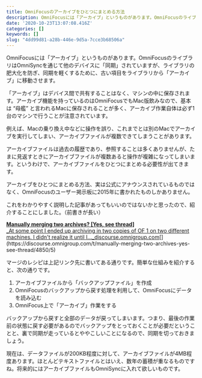 ```yaml
---
title: OmniFocusのアーカイブをひとつにまとめる方法
description: OmniFocusには「アーカイブ」というものがあります。OmniFocusのライブラリはOmniSyncを通じて他のデバイスに「同期」されていますが、ライブラリの肥大化を防ぎ、同期を軽くするために、古い項目をライブラリから「アーカイブ」に移動させます。
date: '2020-10-23T13:07:08.416Z'
categories: []
keywords: []
slug: "4dd99d81-a28b-446e-9d5a-7cce3b68506a"
---
```

OmniFocusには「アーカイブ」というものがあります。OmniFocusのライブラリはOmniSyncを通じて他のデバイスに「同期」されていますが、ライブラリの肥大化を防ぎ、同期を軽くするために、古い項目をライブラリから「アーカイブ」に移動させます。

「アーカイブ」はデバイス間で共有することはなく、マシンの中に保存されます。アーカイブ機能を持っているのはOmniFocusでもMac版飲みなので、基本は “母艦” と言われるMacに保存されることが多く、アーカイブ作業自体は必ず1台のマシンで行うことが注意されています。

例えば、Macの乗り換え中などに操作を誤り、これまでとは別のMacでアーカイブを実行してしまい、アーカイブファイルが複数できてしまうことがあります。

アーカイブファイルは過去の履歴であり、参照することは多くありませんが、たまに見返すときにアーカイブファイルが複数あると操作が複雑になってしまいます。というわけで、アーカイブファイルをひとつにまとめる必要性が出てきます。

アーカイブをひとつにまとめる方法、実は公式にアナウンスされているものではなく、OmniFocusのユーザー掲示板に2015年に書かれたものしかありません。

これをわかりやすく説明した記事があってもいいのではないかと思ったので、紹介することにしました。（前書きが長い）

[**Manually merging two archives? \[Yes, see thread\]**  
_At some point I ended up archiving in two copies of OF 1 on two different machines. I didn't realize it until I…_discourse.omnigroup.com](https://discourse.omnigroup.com/t/manually-merging-two-archives-yes-see-thread/4850/5 "https://discourse.omnigroup.com/t/manually-merging-two-archives-yes-see-thread/4850/5")[](https://discourse.omnigroup.com/t/manually-merging-two-archives-yes-see-thread/4850/5)

マージのレシピは上記リンク先に書いてある通りです。簡単な仕組みを紹介すると、次の通りです。

1.  アーカイブファイルから「バックアップファイル」を作成
2.  OmniFocusのバックアップから戻す処理を利用して、OmniFocusにデータを読み込む
3.  OmniFocus上で「アーカイブ」作業をする

バックアップから戻すと全部のデータが戻ってしまいます。つまり、最後の作業前の状態に戻す必要があるのでバックアップをとっておくことが必要だということと、裏で同期が走っているとややこしいことになるので、同期を切っておきましょう。

現在は、データファイルが200KB程度に対して、アーカイブファイルが4MB程度あります。ほとんどテキストファイルとはいえ、数年の蓄積が重なるものですね。将来的にはアーカイブファイルもOmniSyncに入れて欲しいものです。